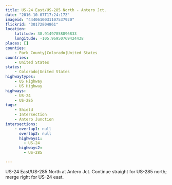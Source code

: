 ```yaml
---
title: US-24 East/US-285 North - Antero Jct.
date: "2016-10-07T17:24:17Z"
imageid: "4440610031107537920"
flickrid: "30172804861"
location:
    latitude: 38.91497858896833
    longitude: -105.96950769424438
places: []
counties:
    - Park County|Colorado|United States
countries:
    - United States
states:
    - Colorado|United States
highwaytypes:
    - US Highway
    - US Highway
highways:
    - US-24
    - US-285
tags:
    - Shield
    - Intersection
    - Antero Junction
intersections:
    - overlap1: null
      overlap2: null
      highways1:
        - US-24
      highways2:
        - US-285

---
```

US-24 East/US-285 North at Antero Jct.  Continue straight for US-285 north; merge right for US-24 east.